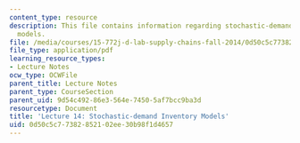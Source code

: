 ```yaml
---
content_type: resource
description: This file contains information regarding stochastic-demand inventory
  models.
file: /media/courses/15-772j-d-lab-supply-chains-fall-2014/0d50c5c77382852102ee30b98f1d4657_MIT15_772JF14_Lec14.pdf
file_type: application/pdf
learning_resource_types:
- Lecture Notes
ocw_type: OCWFile
parent_title: Lecture Notes
parent_type: CourseSection
parent_uid: 9d54c492-86e3-564e-7450-5af7bcc9ba3d
resourcetype: Document
title: 'Lecture 14: Stochastic-demand Inventory Models'
uid: 0d50c5c7-7382-8521-02ee-30b98f1d4657
---
```

